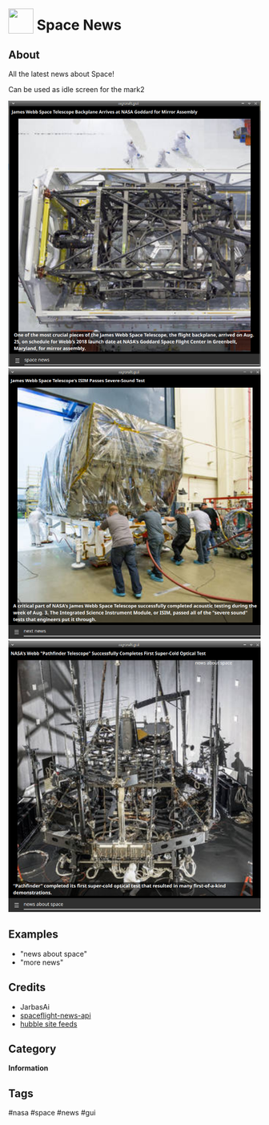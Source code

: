 # <img src='./icon.png' width='50' height='50' style='vertical-align:bottom'/> Space News

## About

All the latest news about Space!

Can be used as idle screen for the mark2

![](gui.png)
![](gui1.png)
![](gui2.png)

## Examples
* "news about space"
* "more news"

## Credits
- JarbasAi
- [spaceflight-news-api](https://spaceflightnewsapi.net/)
- [hubble site feeds](http://hubblesite.org/api/documentation#external_feed)

## Category
**Information**

## Tags
#nasa #space #news #gui
